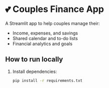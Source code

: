 # 💕 Couples Finance App

A Streamlit app to help couples manage their:
- Income, expenses, and savings
- Shared calendar and to-do lists
- Financial analytics and goals

## How to run locally
1. Install dependencies:
   ```bash
   pip install -r requirements.txt
